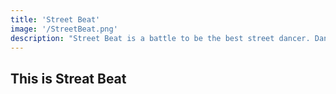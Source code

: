 ```yaml
---
title: 'Street Beat'
image: '/StreetBeat.png'
description: "Street Beat is a battle to be the best street dancer. Dance is the hidden language of the soul and Blithchron gives you the perfect stage to express yourself and show who you are through your awesome and impromptu dance moves."
---
```


## This is Streat Beat